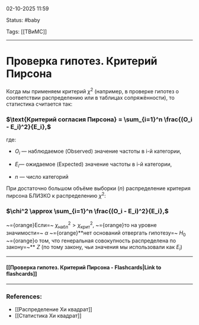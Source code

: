 
02-10-2025 11:59

Status: #baby 

Tags: [[ТВиМС]]

---
# Проверка гипотез. Критерий Пирсона

Когда мы применяем критерий $\chi^2$ (например, в проверке гипотез о соответствии распределению или в таблицах сопряжённости), то статистика считается так:

### $\text{Критерий согласия Пирсона} = \sum_{i=1}^n \frac{(O_i - E_i)^2}{E_i},$

где:

- $O_i$ — наблюдаемое (Observed) значение частоты в i-й категории,
    
- $E_i$​ — ожидаемое (Expected) значение частоты в i-й категории,
    
- $n$ — число категорий

При достаточно большом объёме выборки ($n$) распределение критерия пирсона БЛИЗКО к распределению $\chi^2$:

### $\chi^2 \approx \sum_{i=1}^n \frac{(O_i - E_i)^2}{E_i},$

~={orange}Если=~ $\chi_\text{набл}^2 > \chi_\text{крит}^2$, ~={orange}то на уровне значимости=~ $\alpha$ ~={orange}**нет оснований отвергать гипотезу=~ $H_0$ ~={orange}о том, что генеральная совокупность распределена по закону=~** $Z$ (по тому закону, чьи значения мы использовали как $E_i$)

----
#### [[Проверка гипотез. Критерий Пирсона - Flashcards|Link to flashcards]]



---
### References:

- [[Распределение Хи квадрат]]
- [[Статистика Хи квадрат]]